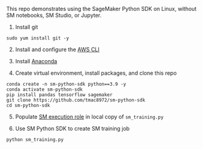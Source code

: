 This repo demonstrates using the SageMaker Python SDK on Linux, without SM notebooks, SM Studio, or Jupyter.

1. Install git
```
sudo yum install git -y
```

2. Install and configure the [AWS CLI](https://docs.aws.amazon.com/cli/latest/userguide/cli-chap-getting-started.html)

3. Install [Anaconda](https://www.anaconda.com/)

4. Create virtual environment, install packages, and clone this repo
```
conda create -n sm-python-sdk python==3.9 -y
conda activate sm-python-sdk
pip install pandas tensorflow sagemaker
git clone https://github.com/tmac8972/sm-python-sdk
cd sm-python-sdk
```

5. Populate [SM execution role](https://github.com/tmac8972/sm-python-sdk/blob/0b0adecdb7c6a2316fefdd181168dc4aa07290c5/sm_training.py#L5) in local copy of ```sm_training.py```

6. Use SM Python SDK to create SM training job
```
python sm_training.py
```

